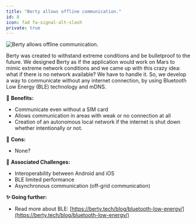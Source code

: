 ```yaml
---
title: "Berty allows offline communication."
id: 8
icon: fad fa-signal-alt-slash
private: true
---
```


![Berty allows offline communication.](photo-1590896083082-3bc8f8188030.jpeg)

Berty was created to withstand extreme conditions and be bulletproof to the future. We designed Berty as if the application would work on Mars to mimic extreme network conditions and we came up with this crazy idea: what if there is no network available? We have to handle it. So, we develop a way to communicate without any internet connection, by using Bluetooth Low Energy (BLE) technology and mDNS.

🚀 **Benefits:**

- Communicate even without a SIM card
- Allows communication in areas with weak or no connection at all
- Creation of an autonomous local network if the internet is shut down whether intentionally or not.

🤨 **Cons:**

- None?

 💪 **Associated Challenges:**

- Interoperability between Android and iOS
- BLE limited performance
- Asynchronous communication (off-grid communication)

**✨ Going further:**

- Read more about BLE: [https://berty.tech/blog/bluetooth-low-energy/](https://berty.tech/blog/bluetooth-low-energy/)